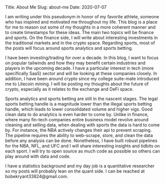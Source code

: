 Title: About Me
Slug: about-me
Date: 2020-07-07
<!--- Modified: 2017-11-27 12:30 -->
<!--- Category: About <br> -->
<!--- Tags: Introduction, Misc -->
<!--- Authors: Bobe Kryant -->
<!--- Summary: What does your post talk about? Write here. -->

<p>I am writing under this pseudonym in honor of my favorite athlete, someone who has inspired and motivated me throughout my life. This blog is a place for me to reason out some of my thoughts in a more coherent manner and to create timestamps for these ideas. The main two topics will be finance and sports.
On the finance side, I will write about interesting investments in the traditional markets and in the crypto space. Regarding sports, most of the posts will focus around 
sports analytics and sports betting. </p>

<p>I have been investing/trading for over a decade. In this blog, I want to focus on popular tailwinds and how they may benefit certain industries and players in the upcoming decade.
I have a particular interest in tech (more specifically SaaS) sector and will be looking at these companies closely. In addition, I have been around crypto since my college suite-mate introduced me to Litecoin mining. I will be posting my thoughts about the future of crypto, especially as it relates to the exchange and DeFi space.
</p>

<p>
Sports analytics and sports betting are still in the nascent stages. The legal sports betting handle is  a magnitude lower than the illegal sports betting handle, which leads to lower consolidated volume and higher vigs. Good clean data to do analytics is even harder to come by.
Unlike in finance, where many fin-tech companies entire business model revolve around cleaning and selling data, when dealing with sports the data is hard to come by. For instance, the NBA actively changes their api to prevent scraping. The pipeline requires the ability to web-scrape, store, and clean the data before any analysis can be done.
Nonetheless, I have built robust pipelines for the NBA, NFL, and UFC and I will share interesting insights and tidbits on each sport. I will try to open source as much code as possible so others can play around with data and code.
</p>
I have a statistics background and my day job is a quantitative researcher so my posts will probably lean on the quant side. I can be reached at bobekryant33824@gmail.com.

